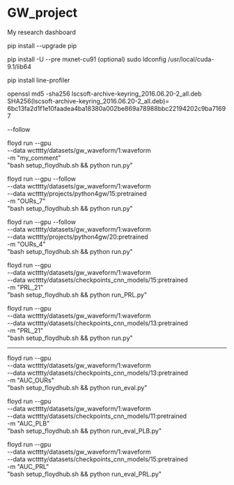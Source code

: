 # GW_project
My research dashboard

pip install --upgrade pip

pip install -U --pre mxnet-cu91
(optional)
sudo ldconfig /usr/local/cuda-9.1/lib64

pip install line-profiler



openssl md5 -sha256 lscsoft-archive-keyring_2016.06.20-2_all.deb
SHA256(lscsoft-archive-keyring_2016.06.20-2_all.deb)= 6bc13fa2d1f1e10faadea4ba18380a002be869a78988bbc22194202c9ba71697


--follow

floyd run --gpu  \
--data wctttty/datasets/gw_waveform/1:waveform \
-m "my_comment" \
"bash setup_floydhub.sh && python run.py"

floyd run --gpu --follow \
--data wctttty/datasets/gw_waveform/1:waveform \
--data wctttty/projects/python4gw/15:pretrained \
-m "OURs_7" \
"bash setup_floydhub.sh && python run.py"

floyd run --gpu --follow \
--data wctttty/datasets/gw_waveform/1:waveform \
--data wctttty/projects/python4gw/20:pretrained \
-m "OURs_4" \
"bash setup_floydhub.sh && python run.py"


floyd run --gpu \
--data wctttty/datasets/gw_waveform/1:waveform \
--data wctttty/datasets/checkpoints_cnn_models/15:pretrained \
-m "PRL_21" \
"bash setup_floydhub.sh && python run_PRL.py"

floyd run --gpu \
--data wctttty/datasets/gw_waveform/1:waveform \
--data wctttty/datasets/checkpoints_cnn_models/13:pretrained \
-m "PRL_21" \
"bash setup_floydhub.sh && python run.py"

---

floyd run --gpu \
--data wctttty/datasets/gw_waveform/1:waveform \
--data wctttty/datasets/checkpoints_cnn_models/13:pretrained \
-m "AUC_OURs" \
"bash setup_floydhub.sh && python run_eval.py"


floyd run --gpu \
--data wctttty/datasets/gw_waveform/1:waveform \
--data wctttty/datasets/checkpoints_cnn_models/11:pretrained \
-m "AUC_PLB" \
"bash setup_floydhub.sh && python run_eval_PLB.py"

floyd run --gpu \
--data wctttty/datasets/gw_waveform/1:waveform \
--data wctttty/datasets/checkpoints_cnn_models/15:pretrained \
-m "AUC_PRL" \
"bash setup_floydhub.sh && python run_eval_PRL.py"